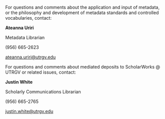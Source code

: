 For questions and comments about the application and input of metadata, or the philosophy and development of metadata standards and controlled vocabularies, contact:

**Ateanna Uriri**

Metadata Librarian

(956) 665-2623

[ateanna.uriri@utrgv.edu](mailto:ateanna.uriri@utrgv.edu)

For questions and comments about mediated deposits to ScholarWorks @ UTRGV or related issues, contact:

**Justin White**

Scholarly Communications Librarian

(956) 665-2765

[justin.white@utrgv.edu](mailto:justin.white@utrgv.edu)
